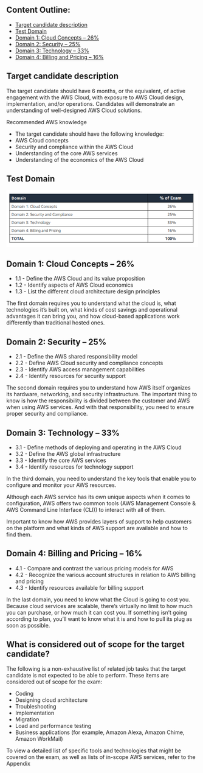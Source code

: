 ## Content Outline:
- [Target candidate description](#target-candidate-description)
- [Test Domain](#test-domain)
- [Domain 1: Cloud Concepts – 26%](#domain-1-cloud-concepts–26%)
- [Domain 2: Security – 25%](#domain-2-security–25%)
- [Domain 3: Technology – 33%](#domain-3-technology–33%)
- [Domain 4: Billing and Pricing – 16%](#domain-4-billing-and-Pricing–16%)

## Target candidate description
The target candidate should have 6 months, or the equivalent, of active engagement with the AWS Cloud, 
with exposure to AWS Cloud design, implementation, and/or operations. Candidates will demonstrate an 
understanding of well-designed AWS Cloud solutions. 

Recommended AWS knowledge
- The target candidate should have the following knowledge:
- AWS Cloud concepts
- Security and compliance within the AWS Cloud
- Understanding of the core AWS services
- Understanding of the economics of the AWS Cloud

## Test Domain
![Test Domain](../images/AWS_Domain_study_guide.png)

## Domain 1: Cloud Concepts – 26%
- 1.1 - Define the AWS Cloud and its value proposition
- 1.2 - Identify aspects of AWS Cloud economics
- 1.3 - List the different cloud architecture design principles

The first domain requires you to understand what the cloud is, what technologies it’s built on, what kinds of cost savings and operational advantages it can bring you, and how cloud-based applications work differently than traditional hosted ones.

## Domain 2: Security – 25%
- 2.1 - Define the AWS shared responsibility model
- 2.2 - Define AWS Cloud security and compliance concepts
- 2.3 - Identify AWS access management capabilities
- 2.4 - Identify resources for security support

The second domain requires you to understand how AWS itself organizes its hardware, networking, and security infrastructure. The important thing to know is how the responsibility is divided between the customer and AWS when using AWS services. And with that responsibility, you need to ensure proper security and compliance.

## Domain 3: Technology – 33%
- 3.1 - Define methods of deploying and operating in the AWS Cloud
- 3.2 - Define the AWS global infrastructure
- 3.3 - Identify the core AWS services
- 3.4 - Identify resources for technology support

In the third domain, you need to understand the key tools that enable you to configure and monitor your AWS resources.

Although each AWS service has its own unique aspects when it comes to configuration, AWS offers two common tools (AWS Management Console & AWS Command Line Interface (CLI)) to interact with all of them.

Important to know how AWS provides layers of support to help customers on the platform and what kinds of AWS support are available and how to find them.

## Domain 4: Billing and Pricing – 16%
- 4.1 - Compare and contrast the various pricing models for AWS
- 4.2 - Recognize the various account structures in relation to AWS billing and pricing
- 4.3 - Identify resources available for billing support

In the last domain, you need to know what the Cloud is going to cost you. Because cloud services are scalable, there’s virtually no limit to how much you can purchase, or how much it can cost you. If something isn’t going according to plan, you’ll want to know what it is and how to pull its plug as soon as possible.

## What is considered out of scope for the target candidate?
The following is a non-exhaustive list of related job tasks that the target candidate is not expected to be 
able to perform. These items are considered out of scope for the exam:
- Coding
- Designing cloud architecture 
- Troubleshooting 
- Implementation 
- Migration 
- Load and performance testing
- Business applications (for example, Amazon Alexa, Amazon Chime, Amazon WorkMail)

To view a detailed list of specific tools and technologies that might be covered on the exam, as well as lists 
of in-scope AWS services, refer to the Appendix






